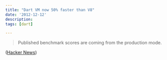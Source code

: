 ```yaml
---
title: "Dart VM now 50% faster than V8"
date: '2012-12-12'
description:
tags: [dart]

---
```


> Published benchmark scores are coming from the production mode.

([Hacker News](http://news.ycombinator.com/item?id=4902802))
